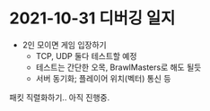 # 2021-10-31 디버깅 일지

- 2인 모이면 게임 입장하기
  - TCP, UDP 둘다 테스트할 예정
  - 테스트는 간단한 오목, BrawlMasters로 해도 될듯
  - 서버 동기화; 플레이어 위치(벡터) 통신 등



패킷 직렬화하기.. 아직 진행중.

